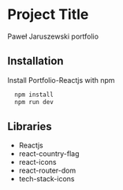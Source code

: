 # Project Title

Paweł Jaruszewski portfolio

## Installation

Install Portfolio-Reactjs with npm

```bash
  npm install
  npm run dev
```

## Libraries

-   Reactjs
-   react-country-flag
-   react-icons
-   react-router-dom
-   tech-stack-icons

